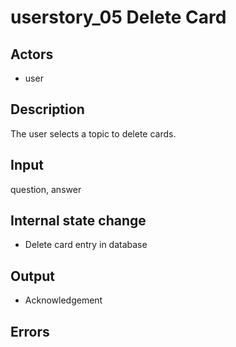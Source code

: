 # userstory_05 Delete Card

## Actors

-   user

## Description

The user selects a topic to delete cards.

## Input

question, answer

## Internal state change

-   Delete card entry in database

## Output

-   Acknowledgement

## Errors
